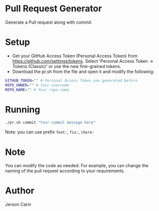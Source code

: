 # Pull Request Generator
Generate a Pull request along with commit.

# Setup
- Get your GitHub Access Token (Personal Access Token) from https://github.com/settings/tokens. Select 'Personal Access Token -> Tokens (Classic)' or use the new fine-grained tokens.
- Download the pr.sh from the file and open it and modify the following:
```bash
GITHUB_TOKEN="" # Personal Access Token you generated before
REPO_OWNER="" # Your username
REPO_NAME="" # Your repo name
```

# Running
```bash
./pr.sh commit "Your commit message here"
```
Note: you can use prefix `feat:`, `fix:`, `chore:`

# Note
You can modify the code as needed. For example, you can change the naming of the pull request according to your requirements.

# Author
Jerson Carin
